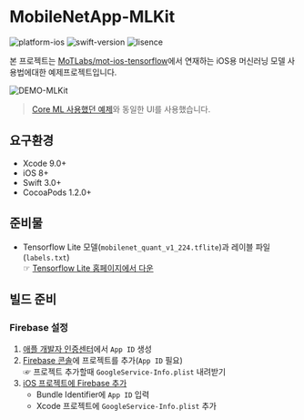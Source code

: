 # MobileNetApp-MLKit

![platform-ios](https://img.shields.io/badge/platform-ios-lightgrey.svg)
![swift-version](https://img.shields.io/badge/swift-4-red.svg)
![lisence](https://img.shields.io/badge/license-MIT-black.svg)

본 프로젝트는 [MoTLabs/mot-ios-tensorflow](https://github.com/motlabs/mot-ios-tensorflow)에서 연재하는 iOS용 머신러닝 모델 사용법에대한 예제프로젝트입니다.<br>

![DEMO-MLKit](https://github.com/tucan9389/MobileNetApp-MLKit/raw/master/resource/MobileNet-MLKit-DEMO.gif?raw=true)

>  [Core ML 사용했던 예제](https://github.com/tucan9389/MobileNetApp-CoreML)와 동일한 UI를 사용했습니다.

## 요구환경

- Xcode 9.0+
- iOS 8+
- Swift 3.0+
- CocoaPods 1.2.0+

## 준비물

- Tensorflow Lite 모델(`mobilenet_quant_v1_224.tflite`)과 레이블 파일(`labels.txt`)<br>
  ☞ [Tensorflow Lite 홈페이지에서 다운](https://www.tensorflow.org/versions/r1.5/mobile/tflite/demo_android)

## 빌드 준비

### Firebase 설정

1. [애플 개발자 인증센터](https://developer.apple.com/account/ios/certificate/)에서 `App ID` 생성
2. [Firebase 콘솔](https://console.firebase.google.com/u/0/)에 프로젝트를 추가(`App ID` 필요)<br>
   ☞ 프로젝트 추가할때  `GoogleService-Info.plist` 내려받기
3. [iOS 프로젝트에 Firebase 추가](https://firebase.google.com/docs/ios/setup) 
   - Bundle Identifier에 `App ID` 입력
   - Xcode 프로젝트에 `GoogleService-Info.plist` 추가